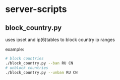 # server-scripts

## block_country.py

uses ipset and ip(6)tables to block country ip ranges

example:
```sh
# block countries
./block_country.py --ban RU CN
# unblock countries
./block_country.py --unban RU CN
```
